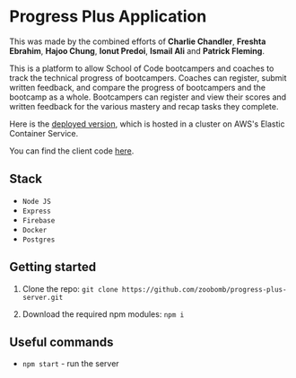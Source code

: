 # Progress Plus Application

This was made by the combined efforts of **Charlie Chandler**, **Freshta Ebrahim**, **Hajoo Chung**, **Ionut Predoi**, **Ismail Ali** and **Patrick Fleming**.

This is a platform to allow School of Code bootcampers and coaches to track the technical progress of bootcampers.  Coaches can register, submit written feedback, and compare the progress of bootcampers and the bootcamp as a whole.  Bootcampers can register and view their scores and written feedback for the various mastery and recap tasks they complete.

Here is the [deployed version](http://52.214.103.49:3000/), which is hosted in a cluster on AWS's Elastic Container Service. 

You can find the client code [here](https://github.com/zoobomb/progress-plus-client).

## Stack

- `Node JS`
- `Express`
- `Firebase`
- `Docker`
- `Postgres`

## Getting started

1. Clone the repo: `git clone https://github.com/zoobomb/progress-plus-server.git`

2. Download the required npm modules: `npm i`

## Useful commands

- `npm start` - run the server

